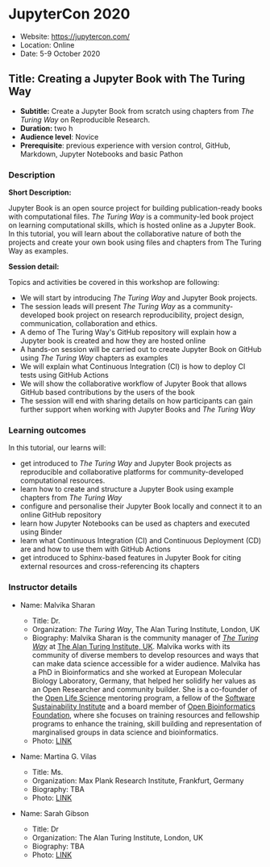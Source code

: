# JupyterCon 2020

- Website: https://jupytercon.com/
- Location: Online
- Date: 5-9 October 2020

## Title: Creating a Jupyter Book with The Turing Way

- **Subtitle:** Create a Jupyter Book from scratch using chapters from *The Turing Way* on Reproducible Research.
- **Duration:** two h
- **Audience level**: Novice
- **Prerequisite**: previous experience with version control, GitHub, Markdown, Jupyter Notebooks and basic Pathon

### Description

**Short Description:** 

Jupyter Book is an open source project for building publication-ready books with computational files. *The Turing Way* is a community-led book project on learning computational skills, which is hosted online as a Jupyter Book. In this tutorial, you will learn about the collaborative nature of both the projects and create your own book using files and chapters from The Turing Way as examples.

**Session detail:**

Topics and activities be covered in this workshop are following:
- We will start by introducing *The Turing Way* and Jupyter Book projects.
- The session leads will present *The Turing Way* as a community-developed book project on research reproducibility, project design, communication, collaboration and ethics.
- A demo of The Turing Way's GitHub repository will explain how a Jupyter book is created and how they are hosted online
- A hands-on session will be carried out to create Jupyter Book on GitHub using *The Turing Way* chapters as examples
- We will explain what Continuous Integration (CI) is how to deploy CI tests using GitHub Actions
- We will show the collaborative workflow of Jupyter Book that allows GitHub based contributions by the users of the book
- The session will end with sharing details on how participants can gain further support when working with Jupyter Books and *The Turing Way*

### Learning outcomes

In this tutorial, our learns will:
- get introduced to *The Turing Way* and Jupyter Book projects as reproducible and collaborative platforms for community-developed computational resources.
- learn how to create and structure a Jupyter Book using example chapters from *The Turing Way*
- configure and personalise their Jupyter Book locally and connect it to an online GitHub repository
- learn how Jupyter Notebooks can be used as chapters and executed using Binder
- learn what Continuous Integration (CI) and Continuous Deployment (CD) are and how to use them with GitHub Actions
- get introduced to Sphinx-based features in Jupyter Book for citing external resources and cross-referencing its chapters

### Instructor details

- Name: Malvika Sharan
    - Title: Dr.
    - Organization: *The Turing Way*, The Alan Turing Institute, London, UK
    - Biography: Malvika Sharan is the community manager of *[The Turing Way](https://the-turing-way.netlify.app)* at [The Alan Turing Institute, UK](https://www.turing.ac.uk/). Malvika works with its community of diverse members to develop resources and ways that can make data science accessible for a wider audience.
Malvika has a PhD in Bioinformatics and she worked at  European Molecular Biology Laboratory, Germany, that helped her solidify her values as an Open Researcher and community builder.
She is a co-founder of the [Open Life Science](https://openlifesci.org/) mentoring program, a fellow of the [Software Sustainability Institute](https://www.software.ac.uk/) and a board member of [Open Bioinformatics Foundation](https://www.open-bio.org/event-awards/), where she focuses on training resources and fellowship programs to enhance the training, skill building and representation of marginalised groups in data science and bioinformatics.
    - Photo: [LINK](authors/MalvikaSharan.jpg)

- Name: Martina G. Vilas
    - Title: Ms.
    - Organization: Max Plank Research Institute, Frankfurt, Germany
    - Biography: TBA
    - Photo: [LINK](authors/MartinaVilas.jpg)
    
- Name: Sarah Gibson
    - Title: Dr
    - Organization: The Alan Turing Institute, London, UK
    - Biography: TBA
    - Photo: [LINK](authors/SarahGibson.jpg)